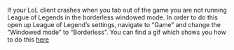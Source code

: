 If your LoL client crashes when you tab out of the game you are not running League of Legends in the borderless windowed mode. In order to do this open up League of Legend’s settings, navigate to “Game” and change the “Windowed mode” to “Borderless”. You can find a gif which shows you how to do this [here](http://i.imgur.com/hL4CmnJ.gifv)